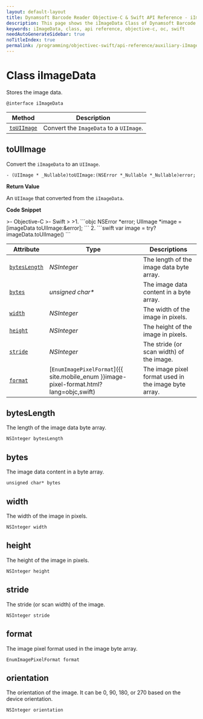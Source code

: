 ```yaml
---
layout: default-layout
title: Dynamsoft Barcode Reader Objective-C & Swift API Reference - iImageData Class
description: This page shows the iImageData Class of Dynamsoft Barcode Reader for iOS SDK.
keywords: iImageData, class, api reference, objective-c, oc, swift
needAutoGenerateSidebar: true
noTitleIndex: true
permalink: /programming/objectivec-swift/api-reference/auxiliary-iImageData.html
---
```



# Class iImageData

Stores the image data.  

```objc
@interface iImageData
```

| Method | Description |
| ------ | ----------- |
| [`toUIImage`](#touiimage) | Convert the `ImageData` to a `UIImage`. |

## toUIImage

Convert the `iImageData` to an `UIImage`.

```objc
- (UIImage * _Nullable)toUIImage:(NSError *_Nullable *_Nullable)error;
```

**Return Value**

An `UIImage` that converted from the `iImageData`.

**Code Snippet**

<div class="sample-code-prefix"></div>
>- Objective-C
>- Swift
>
>1. 
```objc
NSError *error;
UIImage *image = [imageData toUIImage:&error];
```
2. 
```swift
var image = try? imageData.toUIImage()
```

| Attribute | Type | Descriptions |
|---------- | ---- | ----------- |
| [`bytesLength`](#byteslength) | *NSInteger* | The length of the image data byte array. |
| [`bytes`](#bytes) | *unsigned char\** | The image data content in a byte array. |
| [`width`](#width) | *NSInteger* | The width of the image in pixels. |
| [`height`](#height) | *NSInteger* | The height of the image in pixels. |
| [`stride`](#stride) | *NSInteger* | The stride (or scan width) of the image. |
| [`format`](#format) | [`EnumImagePixelFormat`]({{ site.mobile_enum }}image-pixel-format.html?lang=objc,swift) | The image pixel format used in the image byte array. |

## bytesLength

The length of the image data byte array.

```objc
NSInteger bytesLength
```

## bytes

The image data content in a byte array.

```objc
unsigned char* bytes
```

## width

The width of the image in pixels.  

```objc
NSInteger width
```

## height

The height of the image in pixels.  

```objc
NSInteger height
```

## stride

The stride (or scan width) of the image.

```objc
NSInteger stride
```

## format

The image pixel format used in the image byte array.

```objc
EnumImagePixelFormat format
```

## orientation

The orientation of the image. It can be 0, 90, 180, or 270 based on the device orientation.

```objc
NSInteger orientation
```
